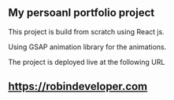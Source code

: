 ## My persoanl portfolio project

This project is build from scratch using React js.

Using GSAP animation library for the animations.

The project is deployed live at the following URL

## https://robindeveloper.com
